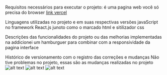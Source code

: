 Requisitos necessários para executar o projeto:
é uma pagina web você só precisa do browser [link vercel](https://portfolio-alpha-tawny-72.vercel.app/)

Linguagens utilizadas no projeto e em suas respectivas versões
javaScript no framework React.js junoto como o marcado html e sitilizador css

Descrições das funcionalidades do projeto ou das melhorias implementadas na
addicionei um hamburguer para combinar com a responsividade da pagina
interface

Histórico de versionamento com o registro das correções e mudanças
    Não tive problemas no projeto, essas são as mudanças
realizadas no projeto
![alt text](./img/2024-04-21-00_0xApr.pmg)
![alt text](./img/2024-04-21-51_0xApr.pmg)
![alt text](./img/2024-04-21-40_0xApr.pmg)
